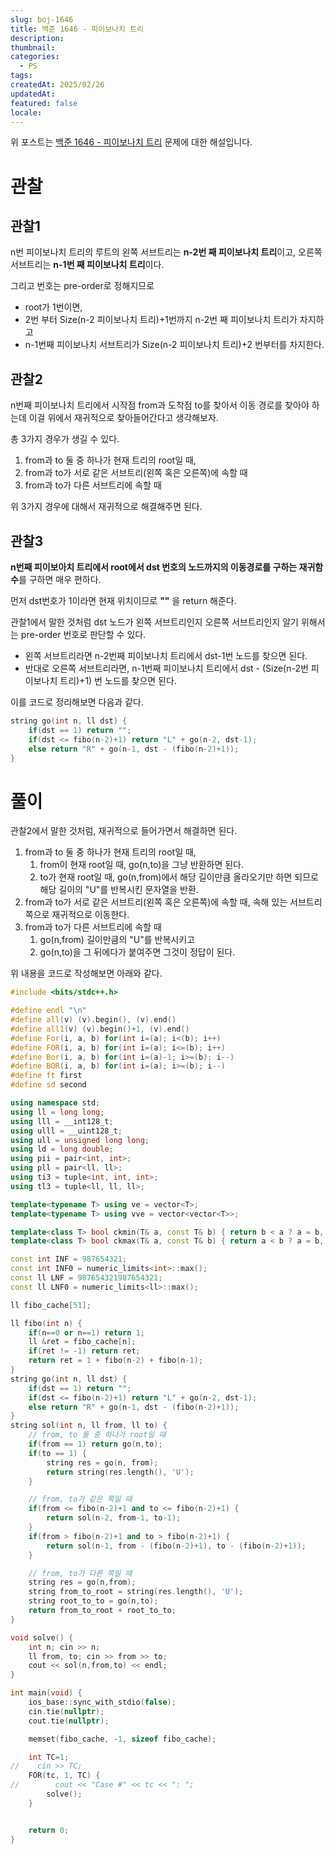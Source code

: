 ```yaml
---
slug: boj-1646
title: 백준 1646 - 피이보나치 트리
description: 
thumbnail: 
categories:
  - PS
tags: 
createdAt: 2025/02/26
updatedAt: 
featured: false
locale:
---
```

위 포스트는 [백준 1646 - 피이보나치 트리](https://www.acmicpc.net/problem/1646) 문제에 대한 해설입니다.

# 관찰
## 관찰1
n번 피이보나치 트리의 루트의 왼쪽 서브트리는 **n-2번 째 피이보나치 트리**이고, 오른쪽 서브트리는 **n-1번 째 피이보나치 트리**이다.

그리고 번호는 pre-order로 정해지므로 
- root가 1번이면,
- 2번 부터 Size(n-2 피이보나치 트리)+1번까지 n-2번 째 피이보나치 트리가 차지하고
- n-1번째 피이보나치 서브트리가 Size(n-2 피이보나치 트리)+2 번부터를 차지한다.

## 관찰2
n번째 피이보나치 트리에서 시작점 from과 도착점 to를 찾아서 이동 경로를 찾아야 하는데 이걸 위에서 재귀적으로 찾아들어간다고 생각해보자.

총 3가지 경우가 생길 수 있다.
1. from과 to 둘 중 하나가 현재 트리의 root일 때,
2. from과 to가 서로 같은 서브트리(왼쪽 혹은 오른쪽)에 속할 때
3. from과 to가 다른 서브트리에 속할 때

위 3가지 경우에 대해서 재귀적으로 해결해주면 된다.

## 관찰3
**n번째 피이보아치 트리에서 root에서 dst 번호의 노드까지의 이동경로를 구하는 재귀함수**를 구하면 매우 편하다.

먼저 dst번호가 1이라면 현재 위치이므로 **\"\"** 을 return 해준다.

관찰1에서 말한 것처럼 dst 노드가 왼쪽 서브트리인지 오른쪽 서브트리인지 알기 위해서는 pre-order 번호로 판단할 수 있다.
- 왼쪽 서브트리라면 n-2번째 피이보나치 트리에서 dst-1번 노드를 찾으면 된다.
- 반대로 오른쪽 서브트리라면, n-1번째 피이보나치 트리에서 dst - (Size(n-2번 피이보나치 트리)+1) 번 노드를 찾으면 된다.

이를 코드로 정리해보면 다음과 같다.

```cpp
string go(int n, ll dst) {
    if(dst == 1) return "";
    if(dst <= fibo(n-2)+1) return "L" + go(n-2, dst-1);
    else return "R" + go(n-1, dst - (fibo(n-2)+1));
}
```


# 풀이
관찰2에서 말한 것처럼, 재귀적으로 들어가면서 해결하면 된다.

1. from과 to 둘 중 하나가 현재 트리의 root일 때,
	1. from이 현재 root일 때, go(n,to)을 그냥 반환하면 된다.
	2. to가 현재 root일 때, go(n,from)에서 해당 길이만큼 올라오기만 하면 되므로 해당 길이의 "U"를 반복시킨 문자열을 반환.
2. from과 to가 서로 같은 서브트리(왼쪽 혹은 오른쪽)에 속할 때, 
   속해 있는 서브트리 쪽으로 재귀적으로 이동한다.
3. from과 to가 다른 서브트리에 속할 때
	1. go(n,from) 길이만큼의 "U"를 반복시키고
	2. go(n,to)을 그 뒤에다가 붙여주면 그것이 정답이 된다.

위 내용을 코드로 작성해보면 아래와 같다.

```cpp
#include <bits/stdc++.h>

#define endl "\n"
#define all(v) (v).begin(), (v).end()
#define all1(v) (v).begin()+1, (v).end()
#define For(i, a, b) for(int i=(a); i<(b); i++)
#define FOR(i, a, b) for(int i=(a); i<=(b); i++)
#define Bor(i, a, b) for(int i=(a)-1; i>=(b); i--)
#define BOR(i, a, b) for(int i=(a); i>=(b); i--)
#define ft first
#define sd second

using namespace std;
using ll = long long;
using lll = __int128_t;
using ulll = __uint128_t;
using ull = unsigned long long;
using ld = long double;
using pii = pair<int, int>;
using pll = pair<ll, ll>;
using ti3 = tuple<int, int, int>;
using tl3 = tuple<ll, ll, ll>;

template<typename T> using ve = vector<T>;
template<typename T> using vve = vector<vector<T>>;

template<class T> bool ckmin(T& a, const T& b) { return b < a ? a = b, 1 : 0; }
template<class T> bool ckmax(T& a, const T& b) { return a < b ? a = b, 1 : 0; }

const int INF = 987654321;
const int INF0 = numeric_limits<int>::max();
const ll LNF = 987654321987654321;
const ll LNF0 = numeric_limits<ll>::max();

ll fibo_cache[51];

ll fibo(int n) {
    if(n==0 or n==1) return 1;
    ll &ret = fibo_cache[n];
    if(ret != -1) return ret;
    return ret = 1 + fibo(n-2) + fibo(n-1);
}
string go(int n, ll dst) {
    if(dst == 1) return "";
    if(dst <= fibo(n-2)+1) return "L" + go(n-2, dst-1);
    else return "R" + go(n-1, dst - (fibo(n-2)+1));
}
string sol(int n, ll from, ll to) {
    // from, to 둘 중 하나가 root일 때
    if(from == 1) return go(n,to);
    if(to == 1) {
        string res = go(n, from);
        return string(res.length(), 'U');
    }

    // from, to가 같은 쪽일 때
    if(from <= fibo(n-2)+1 and to <= fibo(n-2)+1) {
        return sol(n-2, from-1, to-1);
    }
    if(from > fibo(n-2)+1 and to > fibo(n-2)+1) {
        return sol(n-1, from - (fibo(n-2)+1), to - (fibo(n-2)+1));
    }

    // from, to가 다른 쪽일 때
    string res = go(n,from);
    string from_to_root = string(res.length(), 'U');
    string root_to_to = go(n,to);
    return from_to_root + root_to_to;
}

void solve() {
    int n; cin >> n;
    ll from, to; cin >> from >> to;
    cout << sol(n,from,to) << endl;
}

int main(void) {
    ios_base::sync_with_stdio(false);
    cin.tie(nullptr);
    cout.tie(nullptr);

    memset(fibo_cache, -1, sizeof fibo_cache);

    int TC=1;
//    cin >> TC;
    FOR(tc, 1, TC) {
//        cout << "Case #" << tc << ": ";
        solve();
    }


    return 0;
}
```